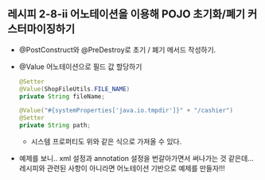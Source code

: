 ## 레시피 2-8-ii 어노테이션을 이용해 POJO 초기화/폐기 커스터마이징하기

* @PostConstruct와 @PreDestroy로 초기 / 폐기 메서드 작성하기.

* @Value 어노테이션으로 필드 값 할당하기

  ```java
  @Setter
  @Value(ShopFileUtils.FILE_NAME)
  private String fileName;
  
  @Value("#{systemProperties['java.io.tmpdir']}" + "/cashier")
  @Setter
  private String path;
  ```

  * 시스템 프로퍼티도 위와 같은 식으로 가져올 수 있다.

* 예제를 보니.. xml 설정과 annotation 설정을 번갈아가면서 써나가는 것 같은데... 레시피와 관련된 사항이 아니라면 어노테이션 기반으로 예제를 만들자!!!
